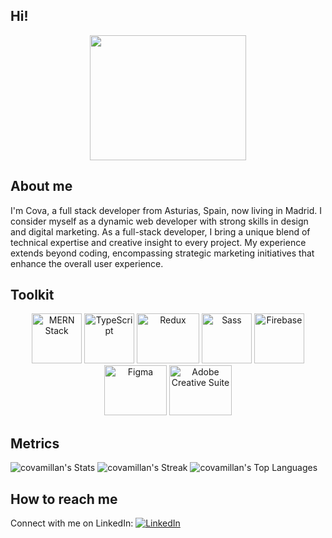 ## Hi!
<p align="center">
<img src="https://media.giphy.com/media/xT5LMI5WLGkftxKJeE/giphy.gif" width="250" height="200" />
</p>


## About me
I'm Cova, a full stack developer from Asturias, Spain, now living in Madrid. 
I consider myself as a dynamic web developer with strong skills in design and digital marketing. 
As a full-stack developer, I bring a unique blend of technical expertise and creative insight to every project. 
My experience extends beyond coding, encompassing strategic marketing initiatives that enhance the overall user experience.


## Toolkit
<p align="center">
<img src="https://www.mangoitsolutions.com/wp-content/uploads/2022/01/becomeamernstackdeveloper-mobile-300x279.png" alt="MERN Stack" width="80" height="80">
<img src="https://upload.wikimedia.org/wikipedia/commons/4/4c/Typescript_logo_2020.svg" alt="TypeScript" width="80" height="80"> 
<img src="https://upload.wikimedia.org/wikipedia/commons/4/49/Redux.png" alt="Redux" width="100" height="80"> 
<img src="https://sass-lang.com/assets/img/styleguide/seal-color.png" alt="Sass" width="80" height="80"> 
<img src="https://mlsb5edd0ks1.i.optimole.com/cb:q7B0.63723/w:502/h:518/q:mauto/f:best/https://keytotech.com/wp-content/uploads/2019/05/firebase.png" alt="Firebase" width="80" height="80"> 
<img src="https://upload.wikimedia.org/wikipedia/commons/a/ad/Figma-1-logo.png" alt="Figma" width="100" height="80"> 
<img src="https://in-media.apjonlinecdn.com/catalog/product/a/d/adobe_with_txt.png" alt="Adobe Creative Suite" width="100" height="80">
</p>


## Metrics
![covamillan's Stats](https://github-readme-stats.vercel.app/api?username=covamillan&theme=vue-dark&show_icons=true&hide_border=true&count_private=true)
![covamillan's Streak](https://github-readme-streak-stats.herokuapp.com/?user=covamillan&theme=vue-dark&hide_border=true)
![covamillan's Top Languages](https://github-readme-stats.vercel.app/api/top-langs/?username=covamillan&theme=vue-dark&show_icons=true&hide_border=true&layout=compact)

## How to reach me
Connect with me on LinkedIn:
[![LinkedIn](https://img.shields.io/badge/LinkedIn-Connect-blue)](https://www.linkedin.com/in/covadongamillangutierrez/)

